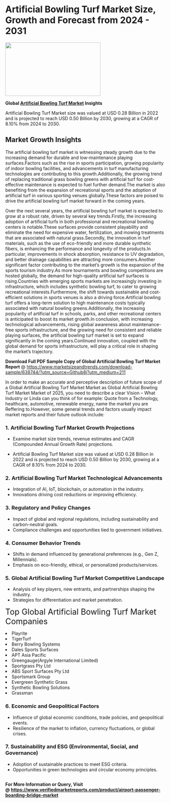 <H1>Artificial Bowling Turf Market Size, Growth and Forecast from 2024 - 2031</H1><img class="aligncenter size-medium wp-image-584254" src="https://thirdeyenews.in/wp-content/uploads/2024/09/Global-Market-Research-300x168.jpeg" alt="" width="300" height="168" /><p><strong>Global&nbsp;<a href="https://www.marketsizeandtrends.com/download-sample/638744/?utm_source=Github8j?utm_medium=211">Artificial Bowling Turf Market</a> Insights</strong></p><p>Artificial Bowling Turf Market size was valued at USD 0.28 Billion in 2022 and is projected to reach USD 0.50 Billion by 2030, growing at a CAGR of 8.10% from 2024 to 2030.</p><p><h2>Market Growth Insights</h2> <p>The artificial bowling turf market is witnessing steady growth due to the increasing demand for durable and low-maintenance playing surfaces.Factors such as the rise in sports participation, growing popularity of indoor bowling facilities, and advancements in turf manufacturing technologies are contributing to this growth.Additionally, the growing trend of replacing traditional grass bowling greens with artificial turf for cost-effective maintenance is expected to fuel further demand.The market is also benefiting from the expansion of recreational sports and the adoption of artificial turf in various sporting venues globally.These factors are poised to drive the artificial bowling turf market forward in the coming years.</p> <p>Over the next several years, the artificial bowling turf market is expected to grow at a robust rate, driven by several key trends.Firstly, the increasing adoption of artificial turfs in both professional and recreational bowling centers is notable.These surfaces provide consistent playability and eliminate the need for expensive water, fertilization, and mowing treatments that are associated with natural grass.Secondly, the innovation in turf materials, such as the use of eco-friendly and more durable synthetic fibers, is enhancing the performance and longevity of the products.In particular, improvements in shock absorption, resistance to UV degradation, and better drainage capabilities are attracting more consumers.Another significant factor contributing to the market’s growth is the expansion of the sports tourism industry.As more tournaments and bowling competitions are hosted globally, the demand for high-quality artificial turf surfaces is rising.Countries with emerging sports markets are increasingly investing in infrastructure, which includes synthetic bowling turf, to cater to growing recreational interests.Furthermore, the shift towards sustainable and cost-efficient solutions in sports venues is also a driving force.Artificial bowling turf offers a long-term solution to high maintenance costs typically associated with natural bowling greens.Additionally, the increasing popularity of artificial turf in schools, parks, and other recreational centers is anticipated to boost its market growth.In conclusion, with increasing technological advancements, rising global awareness about maintenance-free sports infrastructure, and the growing need for consistent and reliable playing surfaces, the artificial bowling turf market is set to expand significantly in the coming years.Continued innovation, coupled with the global demand for sports infrastructure, will play a critical role in shaping the market’s trajectory.</p> <p><span class=""><strong>Download Full PDF Sample Copy of Global Artificial Bowling Turf Market Report</strong> @ <a href="https://www.marketsizeandtrends.com/download-sample/638744/?utm_source=Github8j?utm_medium=211" target="_blank">https://www.marketsizeandtrends.com/download-sample/638744/?utm_source=Github8j?utm_medium=211</a></span></p><p>In order to make an accurate and perceptive description of future scope of a Global&nbsp;Artificial Bowling Turf Market Market as Global&nbsp;Artificial Bowling Turf Market Market of 2025, you need to describe a clear Vision &ndash; What Industry or Linda can you think of for example: Quote from a Technology, healthcare, automotive, renewable energy, name the market you are Reffering to.However, some general trends and factors usually impact market reports and their future outlook include:</p><h3>1.&nbsp;<strong>Artificial Bowling Turf Market Growth Projections</strong></h3><ul><li>Examine market size trends, revenue estimates and CAGR (Compounded Annual Growth Rate) projections.</li><li><p>Artificial Bowling Turf Market size was valued at USD 0.28 Billion in 2022 and is projected to reach USD 0.50 Billion by 2030, growing at a CAGR of 8.10% from 2024 to 2030.</p></li></ul><h3>2.&nbsp;<strong>Artificial Bowling Turf Market Technological Advancements</strong></h3><ul><li>Integration of AI, IoT, blockchain, or automation in the industry.</li><li>Innovations driving cost reductions or improving efficiency.</li></ul><h3>3.&nbsp;<strong>Regulatory and Policy Changes</strong></h3><ul><li>Impact of global and regional regulations, including sustainability and carbon-neutral goals.</li><li>Compliance challenges and opportunities tied to government initiatives.</li></ul><h3>4.&nbsp;<strong>Consumer Behavior Trends</strong></h3><ul><li>Shifts in demand influenced by generational preferences (e.g., Gen Z, Millennials).</li><li>Emphasis on eco-friendly, ethical, or personalized products/services.</li></ul><h3>5.&nbsp;<strong>Global Artificial Bowling Turf Market Competitive Landscape</strong></h3><ul><li>Analysis of key players, new entrants, and partnerships shaping the industry.</li><li>Strategies for differentiation and market penetration.</li></ul><p data-pm-slice="1 1 []"><span style="color: inherit; font-family: inherit; font-size: 25px;">Top Global Artificial Bowling Turf Market Companies</span></p><div class="" data-test-id=""><p><li>Playrite</li><li> TigerTurf</li><li> Berry Bowling Systems</li><li> Dales Sports Surfaces</li><li> APT Asia Pacific</li><li> Greengauge(Argyle International Limited)</li><li> Sportgrass Pty Ltd</li><li> ABS Sport Surfaces Pty Ltd</li><li> Sportsmark Group</li><li> Evergreen Synthetic Grass</li><li> Synthetic Bowling Solutions</li><li> Grassman</li></p></div><h3>6.&nbsp;<strong>Economic and Geopolitical Factors</strong></h3><ul><li>Influence of global economic conditions, trade policies, and geopolitical events.</li><li>Resilience of the market to inflation, currency fluctuations, or global crises.</li></ul><h3>7.&nbsp;<strong>Sustainability and ESG (Environmental, Social, and Governance)</strong></h3><ul><li>Adoption of sustainable practices to meet ESG criteria.</li><li>Opportunities in green technologies and circular economy principles.</li></ul><h2><strong style="font-size: 14px;">For More Information or Query, Visit @&nbsp;</strong><a style="background-color: #ffffff; font-size: 14px;" href="https://www.marketsizeandtrends.com/report/artificial-bowling-turf-market/" target="_blank">https://www.verifiedmarketreports.com/product/airport-passenger-boarding-bridge-market</a></h2>